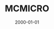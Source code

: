 ---
# name of the software
title: MCMICRO
# summary of the tool
description: MCMICRO is the end-to-end processing pipeline for multiplexed whole tissue imaging and tissue microarrays. It comprises stitching and registration, segmentation, and single-cell feature extraction. Each step of the pipeline is containerized to enable portable deployment across an array of compute environments, including local machines, job-scheduling clusters and cloud environments like AWS. The pipeline execution is implemented in Nextflow, a workflow language that facilitates caching of partial results, dynamic restarts, extensive logging and resource usage reports.
# thumbnail image, can be a logo too
image: https://mcmicro.org/assets/images/mcmicro-logo.svg

# link to the publication
# maybe link to the entry on the publication page?
publication: 
# link to github repo
source code: https://github.com/labsyspharm/mcmicro
# link to micro-site
documentation: https://mcmicro.org

# for sorting purpose
date: 2000-01-01
---